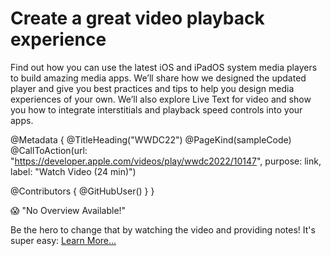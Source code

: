 # Create a great video playback experience

Find out how you can use the latest iOS and iPadOS system media players to build amazing media apps. We’ll share how we designed the updated player and give you best practices and tips to help you design media experiences of your own. We’ll also explore Live Text for video and show you how to integrate interstitials and playback speed controls into your apps.

@Metadata {
   @TitleHeading("WWDC22")
   @PageKind(sampleCode)
   @CallToAction(url: "https://developer.apple.com/videos/play/wwdc2022/10147", purpose: link, label: "Watch Video (24 min)")

   @Contributors {
      @GitHubUser(<replace this with your GitHub handle>)
   }
}

😱 "No Overview Available!"

Be the hero to change that by watching the video and providing notes! It's super easy:
 [Learn More…](https://wwdcnotes.com/documentation/wwdcnotes/contributing)
